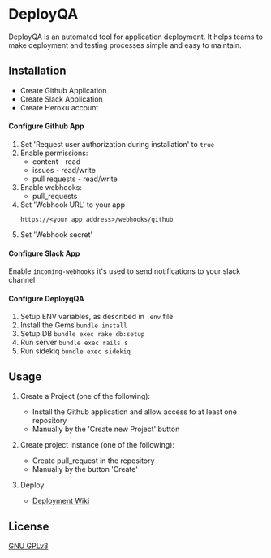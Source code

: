 # DeployQA

DeployQA is an automated tool for application deployment. It helps teams to make deployment and testing processes simple and easy to maintain.

## Installation
 
 - Create Github Application
 - Create Slack Application
 - Create Heroku account
 
#### Configure Github App
  
  1. Set 'Request user authorization during installation' to `true`
  2. Enable permissions:
     - content - read
     - issues - read/write
     - pull requests - read/write
  3. Enable webhooks:
     - pull_requests
  4. Set 'Webhook URL' to your app
      ```
      https://<your_app_address>/webhooks/github
      ```
  5. Set 'Webhook secret'
 
#### Configure Slack App

Enable `incoming-webhooks` it's used to send notifications to your slack channel
 
#### Configure DeployqQA

 1. Setup ENV variables, as described in `.env` file
 2. Install the Gems `bundle install`
 3. Setup DB `bundle exec rake db:setup`
 4. Run server `bundle exec rails s`
 5. Run sidekiq `bundle exec sidekiq`
 
## Usage

1. Create a Project (one of the following):

    - Install the Github application and allow access to at least one repository
    - Manually by the 'Create new Project' button 
 
2. Create project instance (one of the following):

    - Create pull_request in the repository
    - Manually by the button 'Create'
 
3. Deploy

    - [Deployment Wiki](https://github.com/CleverLabs/deployqa/wiki/Deployment)

## License

 [GNU GPLv3](https://www.gnu.org/licenses/gpl-3.0.html)
